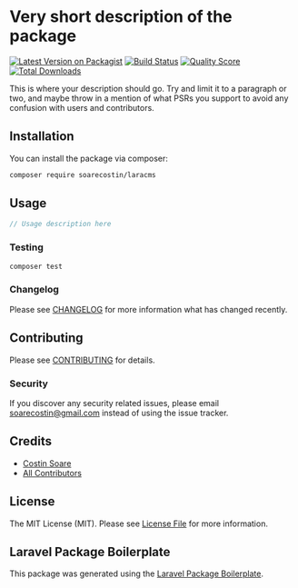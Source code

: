 # Very short description of the package

[![Latest Version on Packagist](https://img.shields.io/packagist/v/soarecostin/laracms.svg?style=flat-square)](https://packagist.org/packages/soarecostin/laracms)
[![Build Status](https://img.shields.io/travis/soarecostin/laracms/master.svg?style=flat-square)](https://travis-ci.org/soarecostin/laracms)
[![Quality Score](https://img.shields.io/scrutinizer/g/soarecostin/laracms.svg?style=flat-square)](https://scrutinizer-ci.com/g/soarecostin/laracms)
[![Total Downloads](https://img.shields.io/packagist/dt/soarecostin/laracms.svg?style=flat-square)](https://packagist.org/packages/soarecostin/laracms)

This is where your description should go. Try and limit it to a paragraph or two, and maybe throw in a mention of what PSRs you support to avoid any confusion with users and contributors.

## Installation

You can install the package via composer:

```bash
composer require soarecostin/laracms
```

## Usage

``` php
// Usage description here
```

### Testing

``` bash
composer test
```

### Changelog

Please see [CHANGELOG](CHANGELOG.md) for more information what has changed recently.

## Contributing

Please see [CONTRIBUTING](CONTRIBUTING.md) for details.

### Security

If you discover any security related issues, please email soarecostin@gmail.com instead of using the issue tracker.

## Credits

- [Costin Soare](https://github.com/soarecostin)
- [All Contributors](../../contributors)

## License

The MIT License (MIT). Please see [License File](LICENSE.md) for more information.

## Laravel Package Boilerplate

This package was generated using the [Laravel Package Boilerplate](https://laravelpackageboilerplate.com).